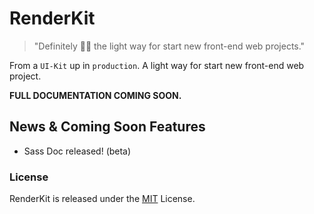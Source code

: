 # RenderKit

> "Definitely 👌🏽 the light way for start new front-end web projects."

From a `UI-Kit` up in `production`. A light way for start new front-end web project.

**FULL DOCUMENTATION COMING SOON.**

## News & Coming Soon Features

-   Sass Doc released! (beta)

### License

RenderKit is released under the [MIT](https://opensource.org/licenses/MIT) License.
